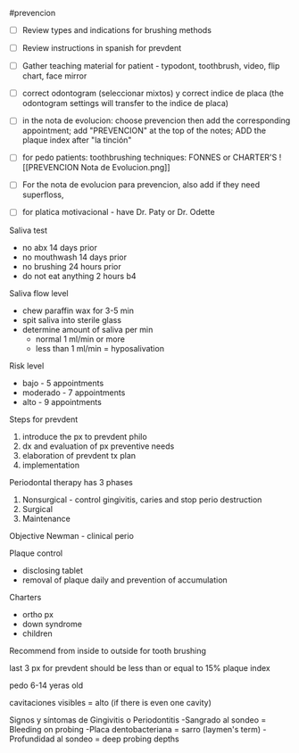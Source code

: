#prevencion

- [ ] Review types and indications for brushing methods
- [ ] Review instructions in spanish for prevdent
- [ ] Gather teaching material for patient - typodont, toothbrush, video, flip chart, face mirror
- [ ] correct odontogram (seleccionar mixtos) y correct indice de placa (the odontogram settings will transfer to the indice de placa)
- [ ] in the nota de evolucion: choose prevencion then add the corresponding appointment; add "PREVENCION" at the top of the notes; ADD the plaque index after "la tinción"
- [ ] for pedo patients: toothbrushing techniques: FONNES or CHARTER'S
![[PREVENCION Nota de Evolucion.png]]
- [ ] For the nota de evolucion para prevencion, also add if they need superfloss, 
- [ ] for platica motivacional - have Dr. Paty or Dr. Odette 



Saliva test
- no abx 14 days prior
- no mouthwash 14 days prior
- no brushing 24 hours prior
- do not eat anything 2 hours b4

Saliva flow level
- chew paraffin wax for 3-5 min
- spit saliva into sterile glass
- determine amount of saliva per min
	- normal 1 ml/min or more
	- less than 1 ml/min = hyposalivation

Risk level
- bajo - 5 appointments
- moderado - 7 appointments
- alto - 9 appointments

Steps for prevdent
1. introduce the px to prevdent philo
2. dx and evaluation of px preventive needs
3. elaboration of prevdent tx plan
4. implementation

Periodontal therapy has 3 phases
1. Nonsurgical  - control gingivitis, caries and stop perio destruction
2. Surgical
3. Maintenance

Objective
Newman - clinical perio

Plaque control
- disclosing tablet
- removal of plaque daily and prevention of accumulation

Charters
- ortho px
- down syndrome
- children

Recommend from inside to outside for tooth brushing

last 3 px for prevdent should be less than or equal to 15% plaque index

pedo 6-14 yeras old

cavitaciones visibles = alto (if there is even one cavity)

Signos y síntomas de Gingivitis o Periodontitis
-Sangrado al sondeo = Bleeding on probing
-Placa dentobacteriana = sarro (laymen's term)
-Profundidad al sondeo = deep probing depths